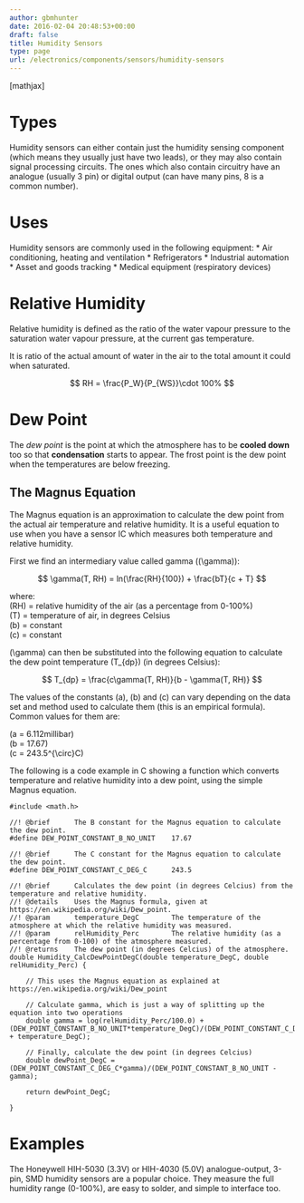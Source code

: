 ```yaml
---
author: gbmhunter
date: 2016-02-04 20:48:53+00:00
draft: false
title: Humidity Sensors
type: page
url: /electronics/components/sensors/humidity-sensors
---
```


[mathjax]

# Types

Humidity sensors can either contain just the humidity sensing component (which means they usually just have two leads), or they may also contain signal processing circuits. The ones which also contain circuitry have an analogue (usually 3 pin) or digital output (can have many pins, 8 is a common number).

# Uses

Humidity sensors are commonly used in the following equipment:  * Air conditioning, heating and ventilation  * Refrigerators  * Industrial automation  * Asset and goods tracking  * Medical equipment (respiratory devices)

# Relative Humidity

Relative humidity is defined as the ratio of the water vapour pressure to the saturation water vapour pressure, at the current gas temperature.

It is ratio of the actual amount of water in the air to the total amount it could when saturated.

$$ RH = \frac{P_W}{P_{WS}}\cdot 100% $$

# Dew Point

The _dew point_ is the point at which the atmosphere has to be **cooled down** too so that **condensation** starts to appear. The frost point is the dew point when the temperatures are below freezing.

## The Magnus Equation

The Magnus equation is an approximation to calculate the dew point from the actual air temperature and relative humidity. It is a useful equation to use when you have a sensor IC which measures both temperature and relative humidity.

First we find an intermediary value called gamma (\(\gamma\)):

$$ \gamma(T, RH) = ln(\frac{RH}{100}) + \frac{bT}{c + T} $$

where:  
\(RH\) = relative humidity of the air (as a percentage from 0-100%)  
\(T\) = temperature of air, in degrees Celsius  
\(b\) = constant  
\(c\) = constant

\(\gamma\) can then be substituted into the following equation to calculate the dew point temperature \(T_{dp}\) (in degrees Celsius):

$$ T_{dp} = \frac{c\gamma(T, RH)}{b - \gamma(T, RH)} $$

The values of the constants \(a\), \(b\) and \(c\) can vary depending on the data set and method used to calculate them (this is an empirical formula). Common values for them are:

\(a = 6.112millibar\)  
\(b = 17.67\)  
\(c = 243.5^{\circ}C\)

The following is a code example in C showing a function which converts temperature and relative humidity into a dew point, using the simple Magnus equation.
    
    #include <math.h>
    
    //! @brief		The B constant for the Magnus equation to calculate the dew point.
    #define DEW_POINT_CONSTANT_B_NO_UNIT	17.67
    
    //! @brief		The C constant for the Magnus equation to calculate the dew point.
    #define DEW_POINT_CONSTANT_C_DEG_C		243.5
    
    //! @brief		Calculates the dew point (in degrees Celcius) from the temperature and relative humidity.
    //! @details 	Uses the Magnus formula, given at https://en.wikipedia.org/wiki/Dew_point.
    //! @param		temperature_DegC 		The temperature of the atmosphere at which the relative humidity was measured.
    //! @param		relHumidity_Perc 		The relative humidity (as a percentage from 0-100) of the atmosphere measured.
    //! @returns 	The dew point (in degrees Celcius) of the atmosphere.
    double Humidity_CalcDewPointDegC(double temperature_DegC, double relHumidity_Perc) {
    	
    	// This uses the Magnus equation as explained at https://en.wikipedia.org/wiki/Dew_point
    	
    	// Calculate gamma, which is just a way of splitting up the equation into two operations
    	double gamma = log(relHumidity_Perc/100.0) + (DEW_POINT_CONSTANT_B_NO_UNIT*temperature_DegC)/(DEW_POINT_CONSTANT_C_DEG_C + temperature_DegC);
    	
    	// Finally, calculate the dew point (in degrees Celcius)
    	double dewPoint_DegC = (DEW_POINT_CONSTANT_C_DEG_C*gamma)/(DEW_POINT_CONSTANT_B_NO_UNIT - gamma);
    	
    	return dewPoint_DegC;
    	
    }

# Examples

The Honeywell HIH-5030 (3.3V) or HIH-4030 (5.0V) analogue-output, 3-pin, SMD humidity sensors are a popular choice. They measure the full humidity range (0-100%), are easy to solder, and simple to interface too.
